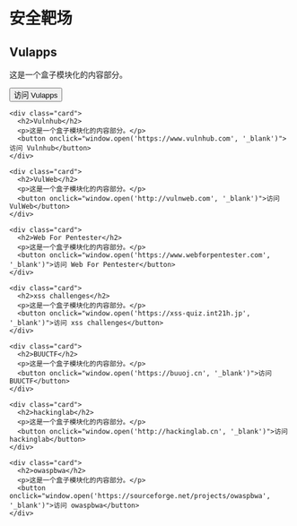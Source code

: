 # 安全靶场

<div class="cards-container">
    <div class="card">
      <h2>Vulapps</h2>
      <p>这是一个盒子模块化的内容部分。</p>
      <button onclick="window.open('https://www.vulapps.com', '_blank')">访问 Vulapps</button>
    </div>

    <div class="card">
      <h2>Vulnhub</h2>
      <p>这是一个盒子模块化的内容部分。</p>
      <button onclick="window.open('https://www.vulnhub.com', '_blank')">访问 Vulnhub</button>
    </div>

    <div class="card">
      <h2>VulWeb</h2>
      <p>这是一个盒子模块化的内容部分。</p>
      <button onclick="window.open('http://vulnweb.com', '_blank')">访问 VulWeb</button>
    </div>

    <div class="card">
      <h2>Web For Pentester</h2>
      <p>这是一个盒子模块化的内容部分。</p>
      <button onclick="window.open('https://www.webforpentester.com', '_blank')">访问 Web For Pentester</button>
    </div>

    <div class="card">
      <h2>xss challenges</h2>
      <p>这是一个盒子模块化的内容部分。</p>
      <button onclick="window.open('https://xss-quiz.int21h.jp', '_blank')">访问 xss challenges</button>
    </div>

    <div class="card">
      <h2>BUUCTF</h2>
      <p>这是一个盒子模块化的内容部分。</p>
      <button onclick="window.open('https://buuoj.cn', '_blank')">访问 BUUCTF</button>
    </div>

    <div class="card">
      <h2>hackinglab</h2>
      <p>这是一个盒子模块化的内容部分。</p>
      <button onclick="window.open('http://hackinglab.cn', '_blank')">访问 hackinglab</button>
    </div>

    <div class="card">
      <h2>owaspbwa</h2>
      <p>这是一个盒子模块化的内容部分。</p>
      <button onclick="window.open('https://sourceforge.net/projects/owaspbwa', '_blank')">访问 owaspbwa</button>
    </div>
</div>
